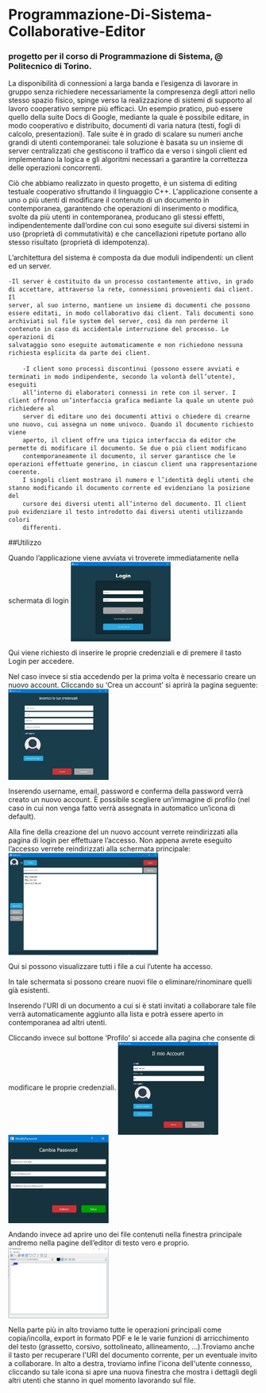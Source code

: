 # Programmazione-Di-Sistema-Collaborative-Editor
### progetto per il corso di Programmazione di Sistema, @ Politecnico di Torino.

La disponibilità di connessioni a larga banda e l’esigenza di lavorare in gruppo senza richiedere necessariamente la compresenza degli attori nello stesso spazio fisico, spinge verso la realizzazione di sistemi di supporto al lavoro cooperativo sempre più efficaci. Un esempio pratico, può essere quello della suite Docs di Google, mediante la quale è possibile editare, in modo cooperativo e distribuito, documenti di varia natura (testi, fogli di calcolo, presentazioni). Tale suite è in grado di scalare su numeri anche grandi di utenti contemporanei: tale soluzione è basata su un insieme di server centralizzati che gestiscono il traffico da e verso i singoli client ed implementano la logica e gli algoritmi necessari a garantire la correttezza delle operazioni concorrenti.

Ciò che abbiamo realizzato in questo progetto, è un sistema di editing testuale cooperativo sfruttando il linguaggio C++. L'applicazione consente a uno o più utenti di modificare il contenuto di un documento in contemporanea, garantendo che operazioni di inserimento o modifica, svolte da più utenti in contemporanea, producano gli stessi effetti, indipendentemente dall’ordine con cui sono eseguite sui diversi sistemi in uso (proprietà di commutatività) e che cancellazioni ripetute portano allo stesso risultato (proprietà di idempotenza).

L’architettura del sistema è composta da due moduli indipendenti: un client ed un server.

	-Il server è costituito da un processo costantemente attivo, in grado di accettare, attraverso la rete, connessioni provenienti dai client. Il 
	server, al suo interno, mantiene un insieme di documenti che possono essere editati, in modo collaborativo dai client. Tali documenti sono 
	archiviati sul file system del server, così da non perderne il contenuto in caso di accidentale interruzione del processo. Le operazioni di 
	salvataggio sono eseguite automaticamente e non richiedono nessuna richiesta esplicita da parte dei client.

		-I client sono processi discontinui (possono essere avviati e terminati in modo indipendente, secondo la volontà dell’utente), eseguiti  
		all’interno di elaboratori connessi in rete con il server. I client offrono un’interfaccia grafica mediante la quale un utente può richiedere al
		server di editare uno dei documenti attivi o chiedere di crearne uno nuovo, cui assegna un nome univoco. Quando il documento richiesto viene 
		aperto, il client offre una tipica interfaccia da editor che permette di modificare il documento. Se due o più client modificano 
		contemporaneamente il documento, il server garantisce che le operazioni effettuate generino, in ciascun client una rappresentazione coerente. 
		I singoli client mostrano il numero e l’identità degli utenti che stanno modificando il documento corrente ed evidenziano la posizione del 
		cursore dei diversi utenti all’interno del documento. Il client può evidenziare il testo introdotto dai diversi utenti utilizzando colori
		differenti. 
 						
##Utilizzo					 				
			
Quando l’applicazione viene avviata vi troverete immediatamente nella schermata di login
<img src="images/login.jpg" width="40%" height="40%" align="center">


Qui viene richiesto di inserire le proprie credenziali e di premere il tasto Login per accedere.

Nel caso invece si stia accedendo per la prima volta è necessario creare un nuovo account. Cliccando su ‘Crea un account’ si aprirà la pagina seguente:
<img src="images/registrazione.jpg" width="40%" height="40%" align="center">


Inserendo username, email, password e conferma della password verrà creato un nuovo account. È possibile scegliere un’immagine di profilo (nel caso in cui non venga fatto verrà assegnata in automatico un’icona di default).

Alla fine della creazione del un nuovo account verrete reindirizzati alla pagina di login per effettuare l’accesso.
Non appena avrete eseguito l’accesso verrete reindirizzati alla schermata principale:
<img src="images/schermata_principale.JPG" width="60%" height="60%" align="center">


Qui si possono visualizzare tutti i file a cui l’utente ha accesso.

In tale schermata si possono creare nuovi file o eliminare/rinominare quelli già esistenti. 

Inserendo l'URI di un documento a cui si è stati invitati a collaborare tale file verrà automaticamente aggiunto alla lista e potrà essere aperto in contemporanea ad altri utenti.


Cliccando invece sul bottone ‘Profilo’ si accede alla pagina che consente di modificare le proprie credenziali.
<img src="images/il_mio_account.jpg" width="40%" height="40%" align="center">
<img src="images/cambio_pwd.jpg" width="40%" height="40%" align="center">

Andando invece ad aprire uno dei file contenuti nella finestra principale andremo nella pagine dell’editor di testo vero e proprio.
<img src="images/text.jpg" width="40%" height="40%" align="center">

Nella parte più in alto troviamo tutte le operazioni principali come copia/incolla, export in formato PDF e le  le varie funzioni di arricchimento del testo (grassetto, corsivo, sottolineato, allineamento, …).Troviamo anche il tasto per recuperare l'URI del documento corrente, per un eventuale invito a collaborare. In alto a destra, troviamo infine l'icona dell'utente connesso, cliccando su tale icona si apre una nuova finestra che mostra i dettagli degli altri utenti che stanno in quel momento lavorando sul file.
